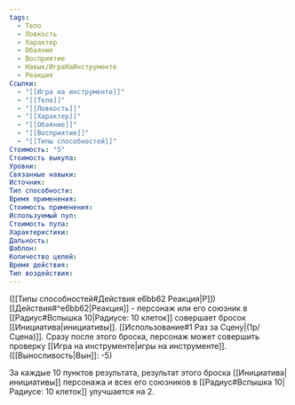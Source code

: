 ```yaml
---
tags:
  - Тело
  - Ловкость
  - Характер
  - Обаяние
  - Восприятие
  - Навык/ИграНаИнструменте
  - Реакция
Ссылки:
  - "[[Игра на инструменте]]"
  - "[[Тело]]"
  - "[[Ловкость]]"
  - "[[Характер]]"
  - "[[Обаяние]]"
  - "[[Восприятие]]"
  - "[[Типы способностей]]"
Стоимость: "5"
Стоимость выкупа:
Уровни:
Связанные навыки:
Источник:
Тип способности:
Время применения:
Стоимость применения:
Используемый пул:
Стоимость пула:
Характеристики:
Дальность:
Шаблон:
Количество целей:
Время действия:
Тип воздействия:
---
```

([[Типы способностей#Действия e6bb62 Реакция|Р]]) [[Действия#^e6bb62|Реакция]] - персонаж или его союзник в [[Радиус#Вспышка 10|Радиусе: 10 клеток]] совершает бросок  [[Инициатива|инициативы]]. [[Использование#1 Раз за Сцену|(1р/Сцена)]]. Сразу после этого броска, персонаж может совершить проверку [[Игра на инструменте|игры на инструменте]]. ([[Выносливость|Вын]]: -5)

За каждые 10 пунктов результата, результат этого броска [[Инициатива|инициативы]] персонажа и всех его союзников в [[Радиус#Вспышка 10|Радиусе: 10 клеток]] улучшается на 2. 